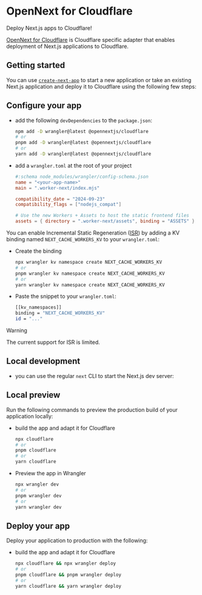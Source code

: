 # OpenNext for Cloudflare

Deploy Next.js apps to Cloudflare!

[OpenNext for Cloudflare](https://opennext.js.org/cloudflare) is Cloudflare specific adapter that enables deployment of Next.js applications to Cloudflare.

## Getting started

You can use [`create-next-app`](https://nextjs.org/docs/pages/api-reference/cli/create-next-app) to start a new application or take an existing Next.js application and deploy it to Cloudflare using the following few steps:

## Configure your app

- add the following `devDependencies` to the `package.json`:

  ```bash
  npm add -D wrangler@latest @opennextjs/cloudflare
  # or
  pnpm add -D wrangler@latest @opennextjs/cloudflare
  # or
  yarn add -D wrangler@latest @opennextjs/cloudflare
  ```

- add a `wrangler.toml` at the root of your project

  ```toml
  #:schema node_modules/wrangler/config-schema.json
  name = "<your-app-name>"
  main = ".worker-next/index.mjs"

  compatibility_date = "2024-09-23"
  compatibility_flags = ["nodejs_compat"]

  # Use the new Workers + Assets to host the static frontend files
  assets = { directory = ".worker-next/assets", binding = "ASSETS" }
  ```

You can enable Incremental Static Regeneration ([ISR](https://nextjs.org/docs/app/building-your-application/data-fetching/incremental-static-regeneration)) by adding a KV binding named `NEXT_CACHE_WORKERS_KV` to your `wrangler.toml`:

- Create the binding

  ```bash
  npx wrangler kv namespace create NEXT_CACHE_WORKERS_KV
  # or
  pnpm wrangler kv namespace create NEXT_CACHE_WORKERS_KV
  # or
  yarn wrangler kv namespace create NEXT_CACHE_WORKERS_KV
  ```

- Paste the snippet to your `wrangler.toml`:

  ```bash
  [[kv_namespaces]]
  binding = "NEXT_CACHE_WORKERS_KV"
  id = "..."
  ```

> [!WARNING]
> The current support for ISR is limited.

## Local development

- you can use the regular `next` CLI to start the Next.js dev server:

## Local preview

Run the following commands to preview the production build of your application locally:

- build the app and adapt it for Cloudflare

  ```bash
  npx cloudflare
  # or
  pnpm cloudflare
  # or
  yarn cloudflare
  ```

- Preview the app in Wrangler

  ```bash
  npx wrangler dev
  # or
  pnpm wrangler dev
  # or
  yarn wrangler dev
  ```

## Deploy your app

Deploy your application to production with the following:

- build the app and adapt it for Cloudflare

  ```bash
  npx cloudflare && npx wrangler deploy
  # or
  pnpm cloudflare && pnpm wrangler deploy
  # or
  yarn cloudflare && yarn wrangler deploy
  ```
